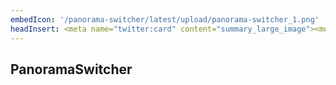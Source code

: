 ```yaml
---
embedIcon: '/panorama-switcher/latest/upload/panorama-switcher_1.png'
headInsert: <meta name="twitter:card" content="summary_large_image"><meta http-equiv="Refresh" content="0; url='../104'" />
---
```

## PanoramaSwitcher
